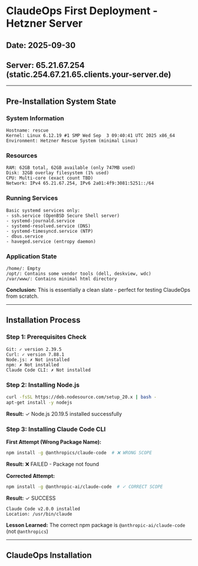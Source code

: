 # ClaudeOps First Deployment - Hetzner Server
## Date: 2025-09-30
## Server: 65.21.67.254 (static.254.67.21.65.clients.your-server.de)

---

## Pre-Installation System State

### System Information
```
Hostname: rescue
Kernel: Linux 6.12.19 #1 SMP Wed Sep  3 09:40:41 UTC 2025 x86_64
Environment: Hetzner Rescue System (minimal Linux)
```

### Resources
```
RAM: 62GB total, 62GB available (only 747MB used)
Disk: 32GB overlay filesystem (1% used)
CPU: Multi-core (exact count TBD)
Network: IPv4 65.21.67.254, IPv6 2a01:4f9:3081:5251::/64
```

### Running Services
```
Basic systemd services only:
- ssh.service (OpenBSD Secure Shell server)
- systemd-journald.service
- systemd-resolved.service (DNS)
- systemd-timesyncd.service (NTP)
- dbus.service
- haveged.service (entropy daemon)
```

### Application State
```
/home/: Empty
/opt/: Contains some vendor tools (dell, deskview, wdc)
/var/www/: Contains minimal html directory
```

**Conclusion:** This is essentially a clean slate - perfect for testing ClaudeOps from scratch.

---

## Installation Process

### Step 1: Prerequisites Check
```
Git: ✓ version 2.39.5
Curl: ✓ version 7.88.1
Node.js: ✗ Not installed
npm: ✗ Not installed
Claude Code CLI: ✗ Not installed
```

### Step 2: Installing Node.js
```bash
curl -fsSL https://deb.nodesource.com/setup_20.x | bash -
apt-get install -y nodejs
```
**Result:** ✓ Node.js 20.19.5 installed successfully

### Step 3: Installing Claude Code CLI

**First Attempt (Wrong Package Name):**
```bash
npm install -g @anthropics/claude-code  # ❌ WRONG SCOPE
```
**Result:** ❌ FAILED - Package not found

**Corrected Attempt:**
```bash
npm install -g @anthropic-ai/claude-code  # ✓ CORRECT SCOPE
```
**Result:** ✓ SUCCESS
```
Claude Code v2.0.0 installed
Location: /usr/bin/claude
```

**Lesson Learned:** The correct npm package is `@anthropic-ai/claude-code` (not `@anthropics`)

---

## ClaudeOps Installation